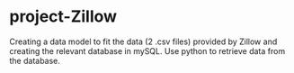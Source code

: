 # project-Zillow
Creating a data model to fit the data (2 .csv files) provided by Zillow and creating the relevant database in mySQL. Use python to retrieve data from the database.
